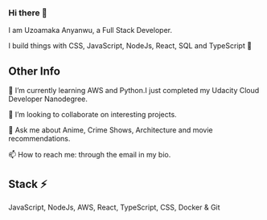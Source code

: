 ### Hi there 👋

I am Uzoamaka Anyanwu, a Full Stack Developer.

I build things with CSS, JavaScript, NodeJs, React, SQL and TypeScript :muscle:

## Other Info 
🌱 I’m currently learning AWS and Python.I just completed my Udacity Cloud Developer Nanodegree.

👯 I’m looking to collaborate on interesting projects.

💬 Ask me about Anime, Crime Shows, Architecture and movie recommendations.

📫 How to reach me: through the email in my bio.

## Stack ⚡
JavaScript, NodeJs, AWS, React, TypeScript, CSS, Docker & Git
